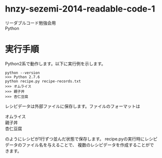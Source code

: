 hnzy-sezemi-2014-readable-code-1
=================================

リーダブルコード勉強会用   
Python

# 実行手順

Python2系で動作します。以下に実行例を示します。

```
python --version
>>> Python 2.7.6
python recipe.py recipe-records.txt
>>> オムライス
>>> 親子丼
>>> 杏仁豆腐
```

レシピデータは外部ファイルに保存します。ファイルのフォーマットは

オムライス   
親子丼   
杏仁豆腐   

のようにレシピが1行ずつ並んだ状態で保存します。
recipe.pyの実行時にレシピデータのファイル名を与えることで、
複数のレシピデータを作成することができます。
